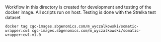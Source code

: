 Workflow in this directory is created for development and testing of the docker image.  All
scripts run on host.  Testing is done with the Strelka test dataset


`docker tag cgc-images.sbgenomics.com/m_wyczalkowski/somatic-wrapper:cwl cgc-images.sbgenomics.com/m_wyczalkowski/somatic-wrapper:cwl-v1.0`
